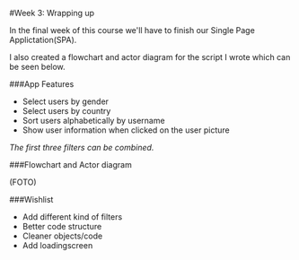#Week 3: Wrapping up

In the final week of this course we'll have to finish our Single Page Applictation(SPA).

I also created a flowchart and actor diagram for the script I wrote which can be seen below.

###App Features
* Select users by gender
* Select users by country
* Sort users alphabetically by username
* Show user information when clicked on the user picture

_The first three filters can be combined._

###Flowchart and Actor diagram

(FOTO)

###Wishlist
* Add different kind of filters
* Better code structure
* Cleaner objects/code
* Add loadingscreen
